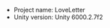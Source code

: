 <!-- UNITY CODE ASSIST INSTRUCTIONS START -->
- Project name: LoveLetter
- Unity version: Unity 6000.2.7f2
<!-- UNITY CODE ASSIST INSTRUCTIONS END -->